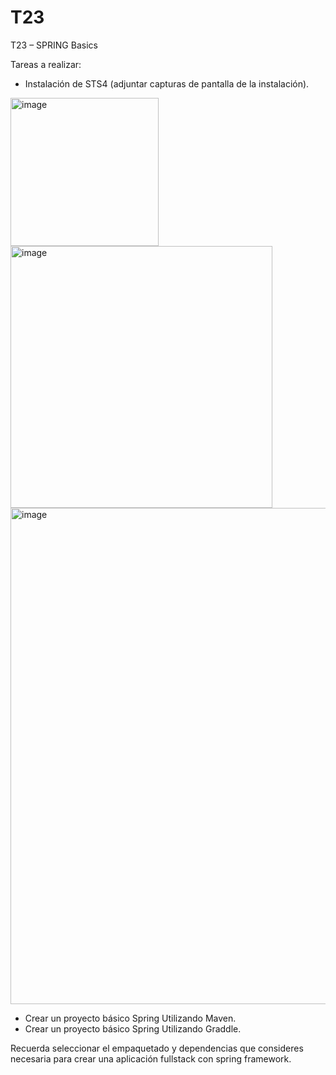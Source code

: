 # T23
T23 – SPRING Basics

Tareas a realizar:

- Instalación de STS4 (adjuntar capturas de pantalla de la instalación).
 <img width="237" alt="image" src="https://user-images.githubusercontent.com/110301198/231416443-eda91423-1f16-4eea-9112-a104df81a098.png">
 <img width="419" alt="image" src="https://user-images.githubusercontent.com/110301198/231416611-1787cc0a-c1e8-426c-99b4-2b62db39c534.png">
 <img width="794" alt="image" src="https://user-images.githubusercontent.com/110301198/231416293-e3074e30-f616-4cc3-8470-2e4aa9aceeb0.png">

 
- Crear un proyecto básico Spring Utilizando Maven. 
- Crear un proyecto básico Spring Utilizando Graddle.

Recuerda seleccionar el empaquetado y dependencias que consideres necesaria para crear una aplicación fullstack con spring framework.
